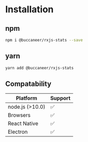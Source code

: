 # Installation

## npm
```bash
npm i @buccaneer/rxjs-stats --save
```

## yarn
```bash
yarn add @buccaneer/rxjs-stats
```

## Compatability
| Platform | Support |
|----------|---------|
|node.js (>10.0)|✅|
|Browsers|✅|
|React Native|✅|
|Electron|✅|